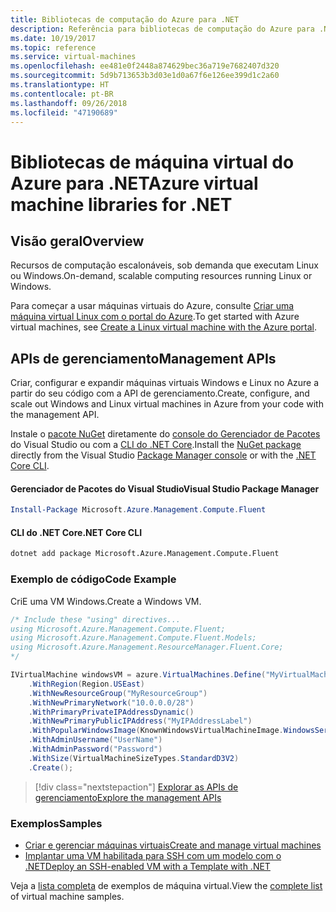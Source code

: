 ```yaml
---
title: Bibliotecas de computação do Azure para .NET
description: Referência para bibliotecas de computação do Azure para .NET
ms.date: 10/19/2017
ms.topic: reference
ms.service: virtual-machines
ms.openlocfilehash: ee481e0f2448a874629bec36a719e7682407d320
ms.sourcegitcommit: 5d9b713653b3d03e1d0a67f6e126ee399d1c2a60
ms.translationtype: HT
ms.contentlocale: pt-BR
ms.lasthandoff: 09/26/2018
ms.locfileid: "47190689"
---
```

# <a name="azure-virtual-machine-libraries-for-net"></a><span data-ttu-id="f21d0-103">Bibliotecas de máquina virtual do Azure para .NET</span><span class="sxs-lookup"><span data-stu-id="f21d0-103">Azure virtual machine libraries for .NET</span></span>

## <a name="overview"></a><span data-ttu-id="f21d0-104">Visão geral</span><span class="sxs-lookup"><span data-stu-id="f21d0-104">Overview</span></span>

<span data-ttu-id="f21d0-105">Recursos de computação escalonáveis, sob demanda que executam Linux ou Windows.</span><span class="sxs-lookup"><span data-stu-id="f21d0-105">On-demand, scalable computing resources running Linux or Windows.</span></span>

<span data-ttu-id="f21d0-106">Para começar a usar máquinas virtuais do Azure, consulte [Criar uma máquina virtual Linux com o portal do Azure](https://review.docs.microsoft.com/azure/virtual-machines/linux/quick-create-portal).</span><span class="sxs-lookup"><span data-stu-id="f21d0-106">To get started with Azure virtual machines, see [Create a Linux virtual machine with the Azure portal](https://review.docs.microsoft.com/azure/virtual-machines/linux/quick-create-portal).</span></span>

## <a name="management-apis"></a><span data-ttu-id="f21d0-107">APIs de gerenciamento</span><span class="sxs-lookup"><span data-stu-id="f21d0-107">Management APIs</span></span>

<span data-ttu-id="f21d0-108">Criar, configurar e expandir máquinas virtuais Windows e Linux no Azure a partir do seu código com a API de gerenciamento.</span><span class="sxs-lookup"><span data-stu-id="f21d0-108">Create, configure, and scale out Windows and Linux virtual machines in Azure from your code with the management API.</span></span>

<span data-ttu-id="f21d0-109">Instale o [pacote NuGet](https://www.nuget.org/packages/Microsoft.Azure.Management.Compute.Fluent) diretamente do [console do Gerenciador de Pacotes][PackageManager] do Visual Studio ou com a [CLI do .NET Core][DotNetCLI].</span><span class="sxs-lookup"><span data-stu-id="f21d0-109">Install the [NuGet package](https://www.nuget.org/packages/Microsoft.Azure.Management.Compute.Fluent) directly from the Visual Studio [Package Manager console][PackageManager] or with the [.NET Core CLI][DotNetCLI].</span></span>

#### <a name="visual-studio-package-manager"></a><span data-ttu-id="f21d0-110">Gerenciador de Pacotes do Visual Studio</span><span class="sxs-lookup"><span data-stu-id="f21d0-110">Visual Studio Package Manager</span></span>

```powershell
Install-Package Microsoft.Azure.Management.Compute.Fluent
```

#### <a name="net-core-cli"></a><span data-ttu-id="f21d0-111">CLI do .NET Core</span><span class="sxs-lookup"><span data-stu-id="f21d0-111">.NET Core CLI</span></span>

```bash
dotnet add package Microsoft.Azure.Management.Compute.Fluent
```

### <a name="code-example"></a><span data-ttu-id="f21d0-112">Exemplo de código</span><span class="sxs-lookup"><span data-stu-id="f21d0-112">Code Example</span></span>

<span data-ttu-id="f21d0-113">CriE uma VM Windows.</span><span class="sxs-lookup"><span data-stu-id="f21d0-113">Create a Windows VM.</span></span>

```csharp
/* Include these "using" directives...
using Microsoft.Azure.Management.Compute.Fluent;
using Microsoft.Azure.Management.Compute.Fluent.Models;
using Microsoft.Azure.Management.ResourceManager.Fluent.Core;
*/

IVirtualMachine windowsVM = azure.VirtualMachines.Define("MyVirtualMachine")
    .WithRegion(Region.USEast)
    .WithNewResourceGroup("MyResourceGroup")
    .WithNewPrimaryNetwork("10.0.0.0/28")
    .WithPrimaryPrivateIPAddressDynamic()
    .WithNewPrimaryPublicIPAddress("MyIPAddressLabel")
    .WithPopularWindowsImage(KnownWindowsVirtualMachineImage.WindowsServer2012R2Datacenter)
    .WithAdminUsername("UserName")
    .WithAdminPassword("Password")
    .WithSize(VirtualMachineSizeTypes.StandardD3V2)
    .Create();
```

> [!div class="nextstepaction"]
> [<span data-ttu-id="f21d0-114">Explorar as APIs de gerenciamento</span><span class="sxs-lookup"><span data-stu-id="f21d0-114">Explore the management APIs</span></span>](https://docs.microsoft.com/dotnet/api/overview/azure/virtualmachines/management?view=azure-dotnet)

### <a name="samples"></a><span data-ttu-id="f21d0-115">Exemplos</span><span class="sxs-lookup"><span data-stu-id="f21d0-115">Samples</span></span>

* [<span data-ttu-id="f21d0-116">Criar e gerenciar máquinas virtuais</span><span class="sxs-lookup"><span data-stu-id="f21d0-116">Create and manage virtual machines</span></span>](/dotnet/azure/dotnet-sdk-azure-virtual-machine-samples)
* [<span data-ttu-id="f21d0-117">Implantar uma VM habilitada para SSH com um modelo com o .NET</span><span class="sxs-lookup"><span data-stu-id="f21d0-117">Deploy an SSH-enabled VM with a Template with .NET</span></span>](https://azure.microsoft.com/resources/samples/resource-manager-dotnet-template-deployment/)

<span data-ttu-id="f21d0-118">Veja a [lista completa](https://azure.microsoft.com/resources/samples/?platform=dotnet&term=VM) de exemplos de máquina virtual.</span><span class="sxs-lookup"><span data-stu-id="f21d0-118">View the [complete list](https://azure.microsoft.com/resources/samples/?platform=dotnet&term=VM) of virtual machine samples.</span></span>

[PackageManager]: https://docs.microsoft.com/nuget/tools/package-manager-console
[DotNetCLI]: https://docs.microsoft.com/dotnet/core/tools/dotnet-add-package
